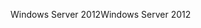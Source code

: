 <span data-ttu-id="8afe7-101">Windows Server 2012</span><span class="sxs-lookup"><span data-stu-id="8afe7-101">Windows Server 2012</span></span>